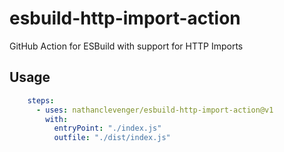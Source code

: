 # esbuild-http-import-action
GitHub Action for ESBuild with support for HTTP Imports

## Usage

```yaml
    steps:
      - uses: nathanclevenger/esbuild-http-import-action@v1
        with:
          entryPoint: "./index.js"
          outfile: "./dist/index.js"
```